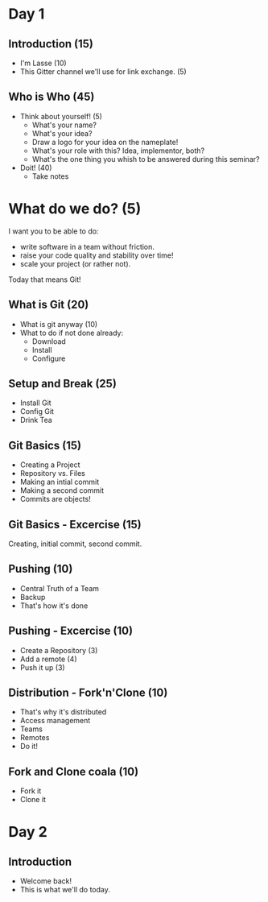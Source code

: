 # Day 1

## Introduction (15)

- I'm Lasse (10)
- This Gitter channel we'll use for link exchange. (5)

## Who is Who (45)

- Think about yourself! (5)
    - What's your name?
    - What's your idea?
    - Draw a logo for your idea on the nameplate!
    - What's your role with this? Idea, implementor, both?
    - What's the one thing you whish to be answered during this seminar?
- Doit! (40)
    - Take notes

# What do we do? (5)

I want you to be able to do:

- write software in a team without friction.
- raise your code quality and stability over time!
- scale your project (or rather not).

Today that means Git!

## What is Git (20)

- What is git anyway (10)
- What to do if not done already:
    - Download
    - Install
    - Configure

## Setup and Break (25)

- Install Git
- Config Git
- Drink Tea

## Git Basics (15)

- Creating a Project
- Repository vs. Files
- Making an intial commit
- Making a second commit
- Commits are objects!

## Git Basics - Excercise (15)

Creating, initial commit, second commit.

## Pushing (10)

- Central Truth of a Team
- Backup
- That's how it's done

## Pushing - Excercise (10)

- Create a Repository (3)
- Add a remote (4)
- Push it up (3)

## Distribution - Fork'n'Clone (10)

- That's why it's distributed
- Access management
- Teams
- Remotes
- Do it!

## Fork and Clone coala (10)

- Fork it
- Clone it

# Day 2

## Introduction

- Welcome back!
- This is what we'll do today.
